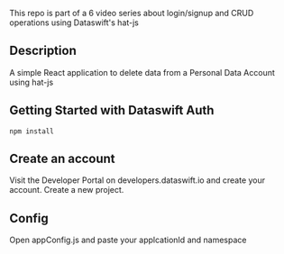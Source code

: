 
This repo is part of a 6 video series about login/signup and CRUD operations using Dataswift's hat-js

## Description
A simple React application to delete data from a Personal Data Account using hat-js

## Getting Started with Dataswift Auth
``` 
npm install 
```

## Create an account
Visit the Developer Portal on developers.dataswift.io and create your account.
Create a new project.

## Config
Open appConfig.js and paste your applcationId and namespace 
